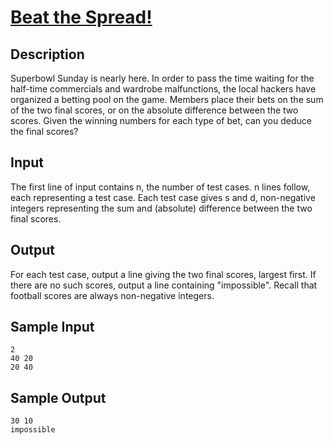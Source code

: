 # [Beat the Spread!](http://poj.org/problem?id=2301)

## Description

Superbowl Sunday is nearly here. In order to pass the time waiting for the half-time commercials and wardrobe malfunctions, the local hackers have organized a betting pool on the game. Members place their bets on the sum of the two final scores, or on the absolute difference between the two scores.
Given the winning numbers for each type of bet, can you deduce the final scores?

## Input

The first line of input contains n, the number of test cases. n lines follow, each representing a test case. Each test case gives s and d, non-negative integers representing the sum and (absolute) difference between the two final scores.

## Output

For each test case, output a line giving the two final scores, largest first. If there are no such scores, output a line containing "impossible". Recall that football scores are always non-negative integers.

## Sample Input
```
2
40 20
20 40
```

## Sample Output
```
30 10
impossible
```
